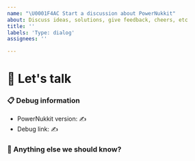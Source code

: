 ```yaml
---
name: "\U0001F4AC Start a discussion about PowerNukkit"
about: Discuss ideas, solutions, give feedback, cheers, etc
title: ''
labels: 'Type: dialog'
assignees: ''

---
```


# 💬 Let's talk
<!--✍ Feel free to ask questions or start related discussion below -->



### 📋 Debug information
<!-- ⚠ This information may help us to give you better answers but they are not required ⚠ -->
<!-- Use the 'debugpaste' command in PowerNukkit -->
<!-- You can get the version from the file name, the 'about' or 'debugpaste' command outputs -->
* PowerNukkit version: ✍
* Debug link: ✍

### 💬 Anything else we should know?
<!-- ✍ This is the perfect place to add any additional details -->

